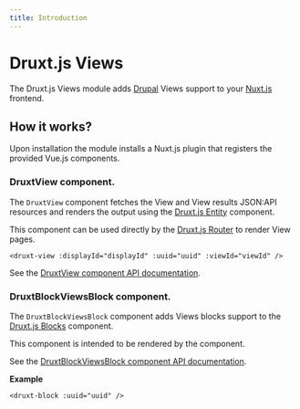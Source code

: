 ```yaml
---
title: Introduction
---
```


# Druxt.js Views

The Druxt.js Views module adds [Drupal](https://drupal.org) Views support to your [Nuxt.js](https://nuxtjs.org) frontend.


## How it works?

Upon installation the module installs a Nuxt.js plugin that registers the provided Vue.js components.


### DruxtView component.

The `DruxtView` component fetches the View and View results JSON:API resources and renders the output using the [Druxt.js Entity](https://entity.druxtjs.org) component.

This component can be used directly by the [Druxt.js Router](https://router.druxtjs.org) to render View pages.

```vue
<druxt-view :displayId="displayId" :uuid="uuid" :viewId="viewId" />
```

See the [DruxtView component API documentation](../api/components/DruxtView.html).


### DruxtBlockViewsBlock component.

The `DruxtBlockViewsBlock` component adds Views blocks support to the [Druxt.js Blocks](https://blocks.druxtjs.org) component.

This component is intended to be rendered by the <druxt-block /> component.

See the [DruxtBlockViewsBlock component API documentation](../api/components/blocks/DruxtBlockViewsBlock.html).

**Example**

```vue
<druxt-block :uuid="uuid" />
```
